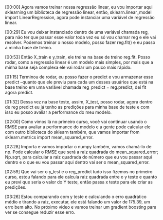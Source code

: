 [00:00] Agora vamos treinar nossa regressão linear, eu vou importar aqui sklearning um biblioteca de regressão linear, então, sklearn.linear_model import LinearRegression, agora pode instanciar uma variável de regressão linear.

[00:29] Eu vou deixar instanciado dentro de uma variável chamada reg, para não ter que passar esse valor toda vez eu só vou chamar reg e ele vai resolver. Podemos treinar o nosso modelo, posso fazer reg.fit() e eu passo a minha base de treino.

[00:53] Então X_train e y_train, ele treina na base de treino reg.fit. Posso rodar, como a regressão linear é um modelo mais simples, por mais que a minha base seja complexa ele vai rodar um pouco mais rápido.

[01:15] Terminou de rodar, eu posso fazer o predict e vou armazenar esse predict –quanto que ele previu para cada um desses usuários que está na base treino em uma variável chamada reg_predict = reg.predict, dei fit agora predict.

[01:32] Dessa vez na base teste, assim, X_test, posso rodar, agora dentro de reg predict eu já tenho as predições para minha base de teste e com isso eu posso avaliar a performance do meu modelo.

[02:00] Como vimos lá no primeiro curso, você vai continuar usando o RMSE para avaliar a performance do modelo e a gente pode calcular ele com outro biblioteca do sklearn também, que vamos importar from sklearn.metrics import mean_squared_error.

[02:28] Importa e vamos importar o numpy também, vamos chamá-lo de np. Pode calcular o RMSE que será a raiz quadrada do mean_squared_error; Np.sqrt, para calcular a raiz quadrada do número que eu vou passar aqui dentro e o que eu vou passar aqui dentro vai ser o mean_squared_error.

[02:59] Que vai ser o y_test e o reg_predict tudo isso fizemos no primeiro curso, estou falando para ele calcula raiz quadrada entre o y teste e quanto eu previ que seria o valor do Y teste, então passa x teste para ele criar as predições.

[03:26] Estou comparando com y teste e calculando o erro quadrático médio e tirando a raiz, executar, ele está falando um valor de 175.39, um erro bem alto. No próximo vídeo e vamos treinar um gradient boosting para ver se consegue reduzir esse erro.